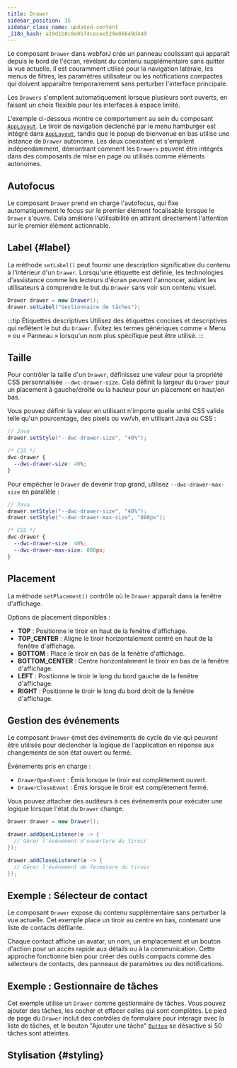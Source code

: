 ```yaml
---
title: Drawer
sidebar_position: 35
sidebar_class_name: updated-content
_i18n_hash: a19d1b8c8e0b74cecee529e86649d449
---
```

<DocChip chip="shadow" />
<DocChip chip="name" label="dwc-drawer" />
<DocChip chip='since' label='24.00' />
<JavadocLink type="drawer" location="com/webforj/component/drawer/Drawer" top='true'/>

Le composant `Drawer` dans webforJ crée un panneau coulissant qui apparaît depuis le bord de l'écran, révélant du contenu supplémentaire sans quitter la vue actuelle. Il est couramment utilisé pour la navigation latérale, les menus de filtres, les paramètres utilisateur ou les notifications compactes qui doivent apparaître temporairement sans perturber l'interface principale.

Les `Drawers` s'empilent automatiquement lorsque plusieurs sont ouverts, en faisant un choix flexible pour les interfaces à espace limité.

L'exemple ci-dessous montre ce comportement au sein du composant [`AppLayout`](../components/app-layout). Le tiroir de navigation déclenché par le menu hamburger est intégré dans [`AppLayout`](../components/app-layout), tandis que le popup de bienvenue en bas utilise une instance de `Drawer` autonome. Les deux coexistent et s'empilent indépendamment, démontrant comment les `Drawers` peuvent être intégrés dans des composants de mise en page ou utilisés comme éléments autonomes.

<AppLayoutViewer path='/webforj/drawerwelcome?' mobile='true'
javaE='https://raw.githubusercontent.com/webforj/webforj-documentation/refs/heads/main/src/main/java/com/webforj/samples/views/drawer/DrawerWelcomeView.java'
cssURL='/css/drawer/drawerWelcome.css'
/>

## Autofocus

Le composant `Drawer` prend en charge l'autofocus, qui fixe automatiquement le focus sur le premier élément focalisable lorsque le `Drawer` s'ouvre. Cela améliore l'utilisabilité en attirant directement l'attention sur le premier élément actionnable.

<ComponentDemo
path='/webforj/drawerautofocus?'
javaE='https://raw.githubusercontent.com/webforj/webforj-documentation/refs/heads/main/src/main/java/com/webforj/samples/views/drawer/DrawerAutoFocusView.java'
height='600px'
/>

<!-- Exemple -->

## Label {#label}

La méthode `setLabel()` peut fournir une description significative du contenu à l'intérieur d'un `Drawer`. Lorsqu'une étiquette est définie, les technologies d'assistance comme les lecteurs d'écran peuvent l'annoncer, aidant les utilisateurs à comprendre le but du `Drawer` sans voir son contenu visuel.

```java
Drawer drawer = new Drawer();
drawer.setLabel("Gestionnaire de tâches");
```

:::tip Étiquettes descriptives
Utilisez des étiquettes concises et descriptives qui reflètent le but du `Drawer`. Évitez les termes génériques comme « Menu » ou « Panneau » lorsqu'un nom plus spécifique peut être utilisé.
:::

## Taille

Pour contrôler la taille d'un `Drawer`, définissez une valeur pour la propriété CSS personnalisée `--dwc-drawer-size`. Cela définit la largeur du `Drawer` pour un placement à gauche/droite ou la hauteur pour un placement en haut/en bas.

Vous pouvez définir la valeur en utilisant n'importe quelle unité CSS valide telle qu'un pourcentage, des pixels ou vw/vh, en utilisant Java ou CSS :

```java
// Java
drawer.setStyle("--dwc-drawer-size", "40%");
```

```css
/* CSS */
dwc-drawer {
  --dwc-drawer-size: 40%;
}
```

Pour empêcher le `Drawer` de devenir trop grand, utilisez `--dwc-drawer-max-size` en parallèle :

```java
// Java
drawer.setStyle("--dwc-drawer-size", "40%");
drawer.setStyle("--dwc-drawer-max-size", "800px");
```

```css
/* CSS */
dwc-drawer {
  --dwc-drawer-size: 40%;
  --dwc-drawer-max-size: 800px;
}
```

## Placement

La méthode `setPlacement()` contrôle où le `Drawer` apparaît dans la fenêtre d'affichage.

Options de placement disponibles :

<!-- vale off -->
- **TOP** : Positionne le tiroir en haut de la fenêtre d'affichage.
- **TOP_CENTER** : Aligne le tiroir horizontalement centré en haut de la fenêtre d'affichage.
- **BOTTOM** : Place le tiroir en bas de la fenêtre d'affichage.
- **BOTTOM_CENTER** : Centre horizontalement le tiroir en bas de la fenêtre d'affichage.
- **LEFT** : Positionne le tiroir le long du bord gauche de la fenêtre d'affichage.
- **RIGHT** : Positionne le tiroir le long du bord droit de la fenêtre d'affichage.
<!-- vale on -->

<ComponentDemo
path='/webforj/drawerplacement?'
javaE='https://raw.githubusercontent.com/webforj/webforj-documentation/refs/heads/main/src/main/java/com/webforj/samples/views/drawer/DrawerPlacementView.java'
height='600px'
/>

## Gestion des événements

Le composant `Drawer` émet des événements de cycle de vie qui peuvent être utilisés pour déclencher la logique de l'application en réponse aux changements de son état ouvert ou fermé.

Événements pris en charge :

- `DrawerOpenEvent` : Émis lorsque le tiroir est complètement ouvert.
- `DrawerCloseEvent` : Émis lorsque le tiroir est complètement fermé.

Vous pouvez attacher des auditeurs à ces événements pour exécuter une logique lorsque l'état du `Drawer` change.

```java
Drawer drawer = new Drawer();

drawer.addOpenListener(e -> {
  // Gérer l'événement d'ouverture du tiroir
});

drawer.addCloseListener(e -> {
  // Gérer l'événement de fermeture du tiroir
});
```

## Exemple : Sélecteur de contact

Le composant `Drawer` expose du contenu supplémentaire sans perturber la vue actuelle. Cet exemple place un tiroir au centre en bas, contenant une liste de contacts défilante.

Chaque contact affiche un avatar, un nom, un emplacement et un bouton d'action pour un accès rapide aux détails ou à la communication. Cette approche fonctionne bien pour créer des outils compacts comme des sélecteurs de contacts, des panneaux de paramètres ou des notifications.

<ComponentDemo
path='/webforj/drawercontact?'
javaE='https://raw.githubusercontent.com/webforj/webforj-documentation/refs/heads/main/src/main/java/com/webforj/samples/views/drawer/DrawerContactView.java'
cssURL='https://raw.githubusercontent.com/webforj/webforj-documentation/main/src/main/resources/css/drawer/drawerContact.css'
height='600px'
/>

## Exemple : Gestionnaire de tâches

Cet exemple utilise un `Drawer` comme gestionnaire de tâches. Vous pouvez ajouter des tâches, les cocher et effacer celles qui sont complètes. Le pied de page du `Drawer` inclut des contrôles de formulaire pour interagir avec la liste de tâches, et le bouton "Ajouter une tâche" [`Button`](../components/button) se désactive si 50 tâches sont atteintes.

<ComponentDemo
path='/webforj/drawertask?'
javaE='https://raw.githubusercontent.com/webforj/webforj-documentation/refs/heads/main/src/main/java/com/webforj/samples/views/drawer/DrawerTaskView.java'
height='600px'
/>

## Stylisation {#styling}

<TableBuilder name="Drawer" />
